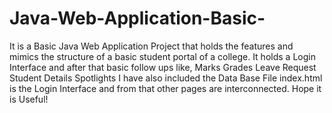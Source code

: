 # Java-Web-Application-Basic-
It is a Basic Java Web Application Project that holds the features and mimics the structure of a basic student portal of a college. It holds a Login Interface and after that basic follow ups like, Marks Grades Leave Request Student Details Spotlights  I have also included the Data Base File  index.html is the Login Interface and from that other pages are interconnected.  Hope it is Useful!
